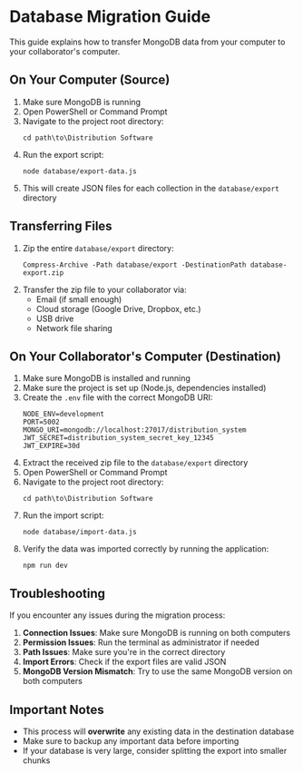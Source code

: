 # Database Migration Guide

This guide explains how to transfer MongoDB data from your computer to your collaborator's computer.

## On Your Computer (Source)

1. Make sure MongoDB is running
2. Open PowerShell or Command Prompt
3. Navigate to the project root directory:
   ```
   cd path\to\Distribution Software
   ```
4. Run the export script:
   ```
   node database/export-data.js
   ```
5. This will create JSON files for each collection in the `database/export` directory

## Transferring Files

1. Zip the entire `database/export` directory:
   ```
   Compress-Archive -Path database/export -DestinationPath database-export.zip
   ```
2. Transfer the zip file to your collaborator via:
   - Email (if small enough)
   - Cloud storage (Google Drive, Dropbox, etc.)
   - USB drive
   - Network file sharing

## On Your Collaborator's Computer (Destination)

1. Make sure MongoDB is installed and running
2. Make sure the project is set up (Node.js, dependencies installed)
3. Create the `.env` file with the correct MongoDB URI:
   ```
   NODE_ENV=development
   PORT=5002
   MONGO_URI=mongodb://localhost:27017/distribution_system
   JWT_SECRET=distribution_system_secret_key_12345
   JWT_EXPIRE=30d
   ```
4. Extract the received zip file to the `database/export` directory
5. Open PowerShell or Command Prompt
6. Navigate to the project root directory:
   ```
   cd path\to\Distribution Software
   ```
7. Run the import script:
   ```
   node database/import-data.js
   ```
8. Verify the data was imported correctly by running the application:
   ```
   npm run dev
   ```

## Troubleshooting

If you encounter any issues during the migration process:

1. **Connection Issues**: Make sure MongoDB is running on both computers
2. **Permission Issues**: Run the terminal as administrator if needed
3. **Path Issues**: Make sure you're in the correct directory
4. **Import Errors**: Check if the export files are valid JSON
5. **MongoDB Version Mismatch**: Try to use the same MongoDB version on both computers

## Important Notes

- This process will **overwrite** any existing data in the destination database
- Make sure to backup any important data before importing
- If your database is very large, consider splitting the export into smaller chunks 